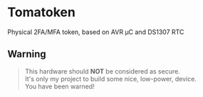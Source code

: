# Tomatoken
Physical 2FA/MFA token, based on AVR µC and DS1307 RTC

## Warning
> This hardware should __NOT__ be considered as secure.<br>
> It's only my project to build some nice, low-power, device.<br>
> You have been warned!
